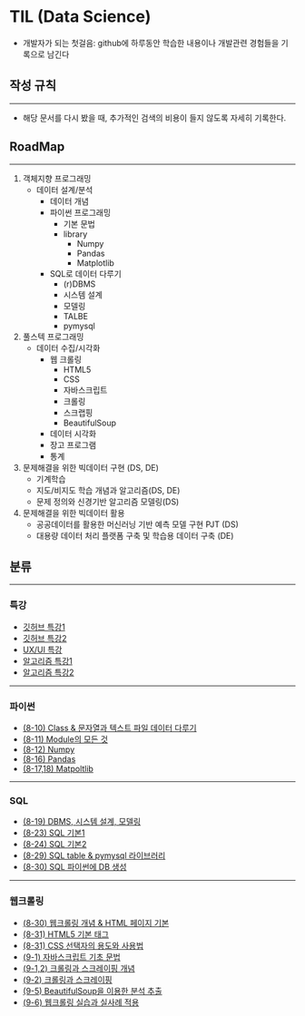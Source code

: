 # TIL (Data Science)
- 개발자가 되는 첫걸음: github에 하루동안 학습한 내용이나 개발관련 경험들을 기록으로 남긴다
## 작성 규칙
---
- 해당 문서를 다시 봤을 때, 추가적인 검색의 비용이 들지 않도록 자세히 기록한다. 
## RoadMap
---
1. 객체지향 프로그래밍
   - 데이터 설계/분석
     - 데이터 개념
     - 파이썬 프로그래밍   
       - 기본 문법
       - library 
         - Numpy
         - Pandas
         - Matplotlib
     - SQL로 데이터 다루기 
       - (r)DBMS
       - 시스템 설계 
       - 모델링
       - TALBE
       - pymysql
2. 풀스텍 프로그래밍
   -  데이터 수집/시각화
      -  웹 크롤링
         -  HTML5
         -  CSS
         -  자바스크립트
         -  크롤링
         -  스크랩핑
         -  BeautifulSoup 
      -  데이터 시각화 
      -  장고 프로그램
      -  통계
3. 문제해결을 위한 빅데이터 구현 (DS, DE)
   - 기계학습
   - 지도/비지도 학습 개념과 알고리즘(DS, DE)
   - 문제 정의와 신경기반 알고리즘 모델링(DS)
4. 문제해결을 위한 빅데이터 활용 
   - 공공데이터를 활용한 머신러닝 기반 예측 모델 구현 PJT (DS)
   - 대용량 데이터 처리 플랫폼 구축 및 학습용 데이터 구축 (DE)

## 분류
---
### 특강
- [깃허브 특강1](https://github.com/Calcious98/TIL/blob/89af6094c7210d8a68a2297bd2f13a13a185f331/git/8-8.md)
- [깃허브 특강2](https://github.com/Calcious98/TIL/blob/89af6094c7210d8a68a2297bd2f13a13a185f331/git/8-9.md)
- [UX/UI 특강](https://github.com/Calcious98/TIL/blob/83171221fa97903f0c26998bb8c60e1e8cd4a2d9/%ED%8A%B9%EA%B0%95/UI-UX.md)
- [알고리즘 특강1](https://github.com/Calcious98/TIL/blob/7352e6838673b3a79fd7b2d2ecacc1c10cac1e0f/%ED%8A%B9%EA%B0%95/%EC%95%8C%EA%B3%A0%EB%A6%AC%EC%A6%98.md)
- [알고리즘 특강2](https://github.com/Calcious98/TIL/blob/7352e6838673b3a79fd7b2d2ecacc1c10cac1e0f/%ED%8A%B9%EA%B0%95/%EC%95%8C%EA%B3%A0%EB%A6%AC%EC%A6%982)

---
### 파이썬
- [(8-10) Class & 문자열과 텍스트 파일 데이터 다루기](https://github.com/Calcious98/TIL/blob/327cf20539d247c65d1a042b2394bbb5614e332d/python/8-10.md)
- [(8-11) Module의 모든 것](https://github.com/Calcious98/TIL/blob/ace1365274edb838ad9861504fdd4b1b9f356ebc/python/8-11-module.md)
- [(8-12) Numpy](https://github.com/Calcious98/TIL/blob/ace1365274edb838ad9861504fdd4b1b9f356ebc/python/8-12.md)
- [(8-16) Pandas](https://github.com/Calcious98/TIL/blob/4d1a85c100762de4bacd750d437671e6427728b1/python/8-16.md)
- [(8-17,18) Matpoltlib](https://github.com/Calcious98/TIL/blob/4d1a85c100762de4bacd750d437671e6427728b1/python/8-17.md)

---
### SQL
- [(8-19) DBMS, 시스템 설계, 모델링](https://github.com/Calcious98/TIL/blob/470143954c1d4e12b2781d74ec4370d644cf8a79/SQL/8-19.md)
- [(8-23) SQL 기본1](https://github.com/Calcious98/TIL/blob/470143954c1d4e12b2781d74ec4370d644cf8a79/SQL/8-23.md)
- [(8-24) SQL 기본2](https://github.com/Calcious98/TIL/blob/1b9f35f9fa377a1a7f60159bbf8d170eb9e9601b/SQL/8-24.md)
- [(8-29) SQL table & pymysql 라이브러리](https://github.com/Calcious98/TIL/blob/932469364c243862e0329f6eb99ecf735a7c0513/SQL/8-29.md)
- [(8-30) SQL 파이썬에 DB 생성](https://github.com/Calcious98/TIL/blob/932469364c243862e0329f6eb99ecf735a7c0513/SQL/8-30.md)

---
### 웹크롤링
- [(8-30) 웹크롤링 개념 & HTML 페이지 기본](https://github.com/Calcious98/TIL/blob/b137bde14c36b047bbd43f882632b193e384e3ef/webCrawling/8-30.md)
- [(8-31) HTML5 기본 태그](https://github.com/Calcious98/TIL/blob/daa2271a8831272eebffd0eaddace10dd06c090f/webCrawling/8-31.md)
- [(8-31) CSS 선택자의 용도와 사용법](https://github.com/Calcious98/TIL/blob/69e0f57c5004a884ce9000ccb94ea84932e41661/webCrawling/8-31-2.md)
- [(9-1) 자바스크립트 기초 문법](https://github.com/Calcious98/TIL/blob/69e0f57c5004a884ce9000ccb94ea84932e41661/webCrawling/9-1.md)
- [(9-1,2) 크롤링과 스크레이핑 개념](https://github.com/Calcious98/TIL/blob/749a7657b783349a2505416a378781f64fdb386d/webCrawling/9-1-2.md)
- [(9-2) 크롤링과 스크레이핑](https://github.com/Calcious98/TIL/blob/35f8aafa796ee83da5bd54da791da039ad083204/webCrawling/9-2.md)
- [(9-5) BeautifulSoup을 이용한 분석 추출](https://github.com/Calcious98/TIL/blob/d53dac83e35fd31f34d29d8d013c07e59c8fdc6d/webCrawling/9-5.md)
- [(9-6) 웹크롤링 실습과 실사례 적용](https://github.com/Calcious98/TIL/blob/d53dac83e35fd31f34d29d8d013c07e59c8fdc6d/webCrawling/9-6.md)